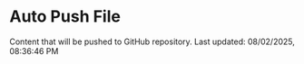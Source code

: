 # Auto Push File

Content that will be pushed to GitHub repository.
Last updated: 08/02/2025, 08:36:46 PM